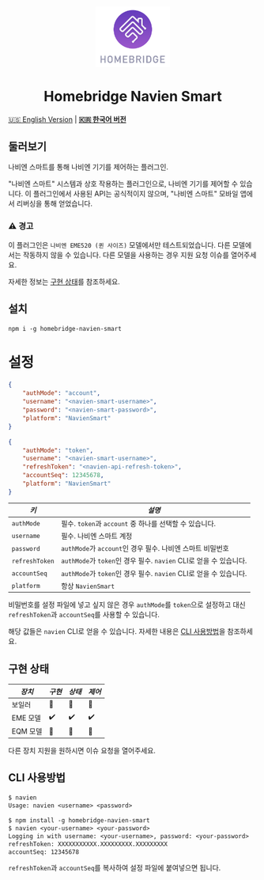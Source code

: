 <p align="center">

<img src="https://github.com/homebridge/branding/raw/latest/logos/homebridge-gradient-named.png" width="150">

</p>

<span align="center">

# Homebridge Navien Smart

</span>

[🇺🇸 English Version](README.md) | **[🇰🇷 한국어 버전](README-ko.md)**

## 둘러보기

나비엔 스마트를 통해 나비엔 기기를 제어하는 플러그인.

"나비엔 스마트" 시스템과 상호 작용하는 플러그인으로, 나비엔 기기를 제어할 수 있습니다. 이 플러그인에서 사용된 API는 공식적이지 않으며, "나비엔 스마트" 모바일 앱에서 리버싱을 통해 얻었습니다.

### ⚠️ 경고

이 플러그인은 `나비엔 EME520 (퀸 사이즈)` 모델에서만 테스트되었습니다. 다른 모델에서는 작동하지 않을 수 있습니다. 다른 모델을 사용하는 경우 지원 요청 이슈를 열어주세요.

자세한 정보는 [구현 상태](#구현-상태)를 참조하세요.

## 설치

```shell
npm i -g homebridge-navien-smart
```

# 설정

```json
{
    "authMode": "account",
    "username": "<navien-smart-username>",
    "password": "<navien-smart-password>",
    "platform": "NavienSmart"
}
```

```json
{
    "authMode": "token",
    "username": "<navien-smart-username>",
    "refreshToken": "<navien-api-refresh-token>",
    "accountSeq": 12345678,
    "platform": "NavienSmart"
}
```

| *키* | *설명* |
| --- | --- |
| `authMode` | 필수. `token`과 `account` 중 하나를 선택할 수 있습니다. |
| `username` | 필수. 나비엔 스마트 계정 |
| `password` | `authMode`가 `account`인 경우 필수. 나비엔 스마트 비밀번호 |
| `refreshToken` | `authMode`가 `token`인 경우 필수. `navien` CLI로 얻을 수 있습니다. |
| `accountSeq` | `authMode`가 `token`인 경우 필수. `navien` CLI로 얻을 수 있습니다. |
| `platform` | 항상 `NavienSmart` |

비밀번호를 설정 파일에 넣고 싶지 않은 경우 `authMode`를 `token`으로 설정하고 대신 `refreshToken`과 `accountSeq`를 사용할 수 있습니다.

해당 값들은 `navien` CLI로 얻을 수 있습니다. 자세한 내용은 [CLI 사용방법](#cli-사용방법)을 참조하세요.

## 구현 상태

| *장치*       | *구현* | *상태* | *제어* |
|----------------| --- | --- | --- |
| 보일러         | 🚫 | 🚫 | 🚫 |
| EME 모델     | ✔️ | ✔️ | ✔️ |
| EQM 모델     | 🚫 | 🚫 | 🚫 |

다른 장치 지원을 원하시면 이슈 요청을 열어주세요.

## CLI 사용방법

```shell
$ navien
Usage: navien <username> <password>
```

```shell
$ npm install -g homebridge-navien-smart
$ navien <your-username> <your-password>
Logging in with username: <your-username>, password: <your-password>
refreshToken: XXXXXXXXXXX.XXXXXXXXX.XXXXXXXXX
accountSeq: 12345678
```

`refreshToken`과 `accountSeq`를 복사하여 설정 파일에 붙여넣으면 됩니다.
